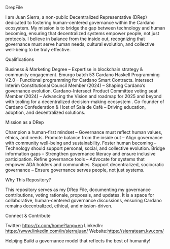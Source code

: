 DrepFile

I am Juan Sierra, a non-public Decentralized Representative (DRep) dedicated to fostering human-centered governance within the Cardano ecosystem. My mission is to bridge the gap between technology and human becoming, ensuring that decentralized systems empower people, not just protocols. I believe in balance from the inside out, recognizing that governance must serve human needs, cultural evolution, and collective well-being to be truly effective.

Qualifications

Business & Marketing Degree – Expertise in blockchain strategy & community engagement.
Emurgo batch 53 Cardano Haskell Programming V2.0 – Functional programming for Cardano Smart Contracts.
Intersect Interim Constitutional Council Member (2024) – Shaping Cardano’s governance evolution.
Cardano-Intersect Product Committee voting seat Member (2024) – Advancing the Vision and roadmap for 2025 and beyond with tooling for a decentralized decision-making ecosystem .
Co-founder of Cardano Confederation & Host of Sala de Café – Driving education, adoption, and decentralized solutions.

Mission as a DRep

Champion a human-first mindset – Governance must reflect human values, ethics, and needs.
Promote balance from the inside out – Align governance with community well-being and sustainability.
Foster human becoming – Technology should support personal, social, and collective evolution.
Bridge information gaps – Strengthen governance literacy and ensure inclusive participation.
Refine governance tools – Advocate for systems that empower ADA holders and communities.
Support decentralized, sociocratic governance – Ensure governance serves people, not just systems.

Why This Repository?

This repository serves as my DRep File, documenting my governance contributions, voting rationale, proposals, and updates. It is a space for collaborative, human-centered governance discussions, ensuring Cardano remains decentralized, ethical, and mission-driven.

Connect & Contribute

Twitter: https://x.com/home?lang=en
LinkedIn: https://www.linkedin.com/in/sierrajuan/
Website:https://sierrateam.kw.com/

Helpijng Build a governance model that reflects the best of humanity!
